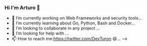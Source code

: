 ### Hi I'm Arturo 👋

- 🔭 I’m currently working on Web Frameworks and security tools...
- 🌱 I’m currently learning about Go, Python, Bash and Docker...
- 👯 I’m looking to collaborate in any project ...
- 🤔 I’m looking for help with ...
- 📫 How to reach me:https://twitter.com/DevTuron 😄...
-->

<!--
**Arturo0911/Arturo0911** is a ✨ _special_ ✨ repository because its `README.md` (this file) appears on your GitHub profile.

Here are some ideas to get you started:

- 🔭 I’m currently working on Web Frameworks and security tools...
- 🌱 I’m currently learning about Go & Python...
- 👯 I’m looking to collaborate on any project ...
- 🤔 I’m looking for help with ...
- 💬 Ask me about ...
- 📫 How to reach me: ...
- 😄 Pronouns: ...
- ⚡ Fun fact: ...
-->
